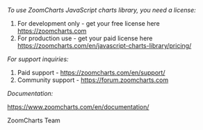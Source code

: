 *To use ZoomCharts JavaScript charts library, you need a license:*

1) For development only - get your free license here https://zoomcharts.com
2) For production use - get your paid license here https://zoomcharts.com/en/javascript-charts-library/pricing/

*For support inquiries:*

1) Paid support - https://zoomcharts.com/en/support/
2) Community support - https://forum.zoomcharts.com

*Documentation:*

https://www.zoomcharts.com/en/documentation/

ZoomCharts Team
